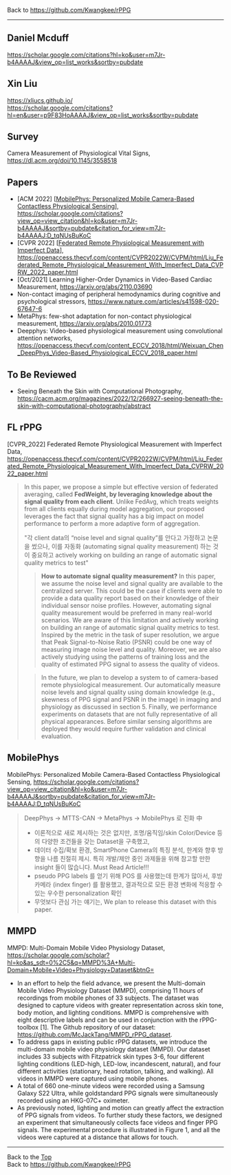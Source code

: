 Back to https://github.com/Kwangkee/rPPG
***

## Daniel Mcduff
https://scholar.google.com/citations?hl=ko&user=m7Jr-b4AAAAJ&view_op=list_works&sortby=pubdate   

## Xin Liu
https://xliucs.github.io/  
https://scholar.google.com/citations?hl=en&user=p9F83HoAAAAJ&view_op=list_works&sortby=pubdate  

## Survey
Camera Measurement of Physiological Vital Signs, https://dl.acm.org/doi/10.1145/3558518   

## Papers
- [ACM 2022] [[MobilePhys: Personalized Mobile Camera-Based Contactless Physiological Sensing](https://github.com/Kwangkee/rPPG/blob/main/rPPG%40DanielMcduff.md#mobilephys)], https://scholar.google.com/citations?view_op=view_citation&hl=ko&user=m7Jr-b4AAAAJ&sortby=pubdate&citation_for_view=m7Jr-b4AAAAJ:D_tqNUsBuKoC  
- [CVPR 2022] [[Federated Remote Physiological Measurement with Imperfect Data](https://github.com/Kwangkee/rPPG/blob/main/rPPG%40DanielMcduff.md#fl-rppg)], https://openaccess.thecvf.com/content/CVPR2022W/CVPM/html/Liu_Federated_Remote_Physiological_Measurement_With_Imperfect_Data_CVPRW_2022_paper.html  
- [Oct/2021] Learning Higher-Order Dynamics in Video-Based Cardiac Measurement, https://arxiv.org/abs/2110.03690 
- Non-contact imaging of peripheral hemodynamics during cognitive and psychological stressors, https://www.nature.com/articles/s41598-020-67647-6 
- MetaPhys: few-shot adaptation for non-contact physiological measurement, https://arxiv.org/abs/2010.01773 
- Deepphys: Video-based physiological measurement using convolutional attention networks, https://openaccess.thecvf.com/content_ECCV_2018/html/Weixuan_Chen_DeepPhys_Video-Based_Physiological_ECCV_2018_paper.html

## To Be Reviewed
- Seeing Beneath the Skin with Computational Photography, https://cacm.acm.org/magazines/2022/12/266927-seeing-beneath-the-skin-with-computational-photography/abstract

## FL rPPG 
[CVPR_2022] Federated Remote Physiological Measurement with Imperfect Data, https://openaccess.thecvf.com/content/CVPR2022W/CVPM/html/Liu_Federated_Remote_Physiological_Measurement_With_Imperfect_Data_CVPRW_2022_paper.html  
>In this paper, we propose a simple but effective version of federated averaging, called **FedWeight, by leveraging knowledge about the signal quality from each client**. Unlike FedAvg, which treats weights from all clients equally during model aggregation, our proposed leverages the fact that signal quality has a big impact on model performance to perform a more adaptive form of aggregation.
>
>"각 client data의 “noise level and signal quality”를 안다고 가정하고 논문을 썼으나, 이를 자동화 (automating signal quality measurement) 하는 것이 중요하고 actively working on building an range of automatic signal quality metrics to test"
>>**How to automate signal quality measurement?** In this paper, we assume the noise level and signal quality are available to the centralized server. This could be the case if clients were able to provide a data quality report based on their knowledge of their individual sensor noise profiles. However, automating signal quality measurement would be preferred in many real-world scenarios. We are aware of this limitation and actively working on building an range of automatic signal quality metrics to test. Inspired by the metric in the task of super resolution, we argue that Peak Signal-to-Noise Ratio (PSNR) could be one way of measuring image noise level and quality. Moreover, we are also actively studying using the patterns of training loss and the quality of estimated PPG signal to assess the quality of videos.
>
>>In the future, we plan to develop a system to of camera-based remote physiological measurement. Our automatically measure noise levels and signal quality using domain knowledge (e.g., skewness of PPG signal and PSNR in the image) in imaging and physiology as discussed in section 5. Finally, we performance experiments on datasets that are not fully representative of all physical appearances. Before similar sensing algorithms are deployed they would require further validation and clinical evaluation.

## MobilePhys
MobilePhys: Personalized Mobile Camera-Based Contactless Physiological Sensing, https://scholar.google.com/citations?view_op=view_citation&hl=ko&user=m7Jr-b4AAAAJ&sortby=pubdate&citation_for_view=m7Jr-b4AAAAJ:D_tqNUsBuKoC  

>DeepPhys -> MTTS-CAN -> MetaPhys -> MobilePhys 로 진화 中
>-	이론적으로 새로 제시하는 것은 없지만, 조명/움직임/skin Color/Device 등의 다양한 조건들을 갖는 Dataset을 구축했고, 
>-	데이터 수집/확보 환경, SmartPhone Camera의 특징 분석, 한계와 향후 방향을 나름 친절히 제시. 특히 개발/제안 중인 과제들을 위해 참고할 만한 insight 들이 많습니다. Must Read Article!!!
>- pseudo PPG labels 를 얻기 위해 POS 를 사용했는데 한계가 많아서, 후방 카메라 (index finger) 를 활용했고, 결과적으로 모든 환경 변화에 적응할 수 있는 우수한 personalization 확인  
>- 무엇보다 관심 가는 얘기는, We plan to release this dataset with this paper.  

## MMPD
MMPD: Multi-Domain Mobile Video Physiology Dataset, https://scholar.google.com/scholar?hl=ko&as_sdt=0%2C5&q=MMPD%3A+Multi-Domain+Mobile+Video+Physiology+Dataset&btnG=

- In an effort to help the field advance, we present the Multi-domain Mobile Video Physiology Dataset (MMPD), comprising 11 hours of recordings from mobile phones of 33 subjects. The dataset was designed to capture videos with greater representation across skin tone, body motion, and lighting conditions. MMPD is comprehensive with eight descriptive labels and can be used in conjunction with the rPPG-toolbox [1]. The Github repository of our dataset: https://github.com/McJackTang/MMPD_rPPG_dataset.
- To address gaps in existing public rPPG datasets, we introduce the multi-domain mobile video physiology dataset (MMPD). Our dataset includes 33 subjects with Fitzpatrick skin types 3-6, four different lighting conditions (LED-high, LED-low, incandescent, natural), and four different activities (stationary, head rotation, talking, and walking). All videos in MMPD were captured using mobile phones. 
- A total of 660 one-minute videos were recorded using a Samsung Galaxy S22 Ultra, while goldstandard PPG signals were simultaneously recorded using an HKG-07C+ oximeter. 
- As previously noted, lighting and motion can greatly affect the extraction of PPG signals from videos. To further study these factors, we designed an experiment that simultaneously collects face videos and finger PPG signals. The experimental procedure is illustrated in Figure 1, and all the videos were captured at a distance that allows for touch.

***
Back to the [Top](#rPPG)  
Back to https://github.com/Kwangkee/rPPG
